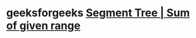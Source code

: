 # geeksforgeeks [Segment Tree | Sum of given range](https://www.geeksforgeeks.org/segment-tree-sum-of-given-range/)